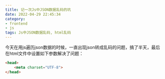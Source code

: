 ```yaml
---
title: 记一次Js中JSON数据乱码的坑
date: 2022-04-29 22:45:34
category:
- frontend
- js
tags: Js中JSON数据乱码, html乱码
---
```


今天在用js遍历json数据的时候，一直出现json转成乱码的问题，搞了半天，最后在html文件中设置如下参数解决了问题：

```html
<head>
    <meta charset="UTF-8">
</head>
```